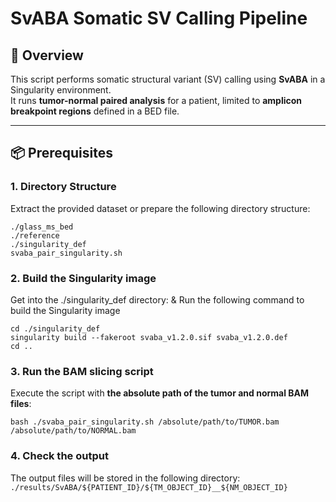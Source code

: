 # SvABA Somatic SV Calling Pipeline

## 🧬 Overview

This script performs somatic structural variant (SV) calling using **SvABA** in a Singularity environment.  
It runs **tumor-normal paired analysis** for a patient, limited to **amplicon breakpoint regions** defined in a BED file.

---

## 📦 Prerequisites

### 1. Directory Structure

Extract the provided dataset or prepare the following directory structure:
```
./glass_ms_bed
./reference
./singularity_def
svaba_pair_singularity.sh
```

### 2. Build the Singularity image

Get into the ./singularity_def directory:
& Run the following command to build the Singularity image
```
cd ./singularity_def
singularity build --fakeroot svaba_v1.2.0.sif svaba_v1.2.0.def
cd ..
```

### 3. Run the BAM slicing script
Execute the script with **the absolute path of the tumor and normal BAM files**:
```
bash ./svaba_pair_singularity.sh /absolute/path/to/TUMOR.bam /absolute/path/to/NORMAL.bam
``` 

### 4. Check the output
The output files will be stored in the following directory:  
`./results/SvABA/${PATIENT_ID}/${TM_OBJECT_ID}__${NM_OBJECT_ID}`
